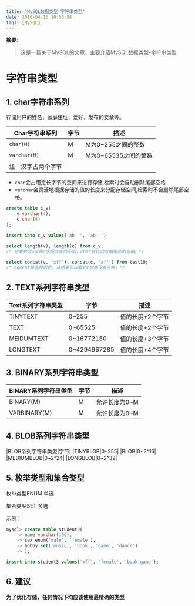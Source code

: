 ```yaml
---
title: "MySQL数据类型-字符串类型"
date: 2016-04-10 10:56:54
tags: [MySQL]
---
```


__摘要__:

> 这是一篇关于MySQL的文章，主要介绍MySQL数据类型-字符串类型


<!--more-->
字符串类型
==========

## 1. char字符串系列

存储用户的姓名，家庭住址，爱好，发布的文章等。

Char字符串系列|字节|描述|
----|----|----|
`char(M)`|M|M为0~255之间的整数|
`varchar(M)`|M|M为0~65535之间的整数|
注：汉字占两个字节|


+ `char`会占用定长字节的空间来进行存储,检索时会自动删除尾部空格
+ `varchar`会灵活地根据存储的值的长度来分配存储空间,检索时不会删除尾部空格。

```sql
create table c_v(
    v varchar(4),
    c char(4)
);

insert into c_v values('ab  ', 'ab  ')

select length(v), length(c) from c_v;
/* 结果会显示v和c字段长度的不同，char会自动忽略尾部的空格。*/

select concat(v, 'xff'), concat(c, 'xff') from test10;
/* concat是连接函数，从结果可以看到c后面没有空格。*/
```


## 2. TEXT系列字符串类型

|Text系列字符串类型|字节|描述|
|----|----|----|
|TINYTEXT|0~255|值的长度+2个字节|
|TEXT|0~65525|值的长度+2个字节|
|MEIDUMTEXT|0~16772150|值的长度+3个字节|
|LONGTEXT|0~4294967285|值的长度+4个字节|

## 3. BINARY系列字符串类型

|BINARY系列字符串类型|字节|描述|
|----|----|----|
|BINARY(M)|M|允许长度为0~M|
|VARBINARY(M)|M|允许长度为0~M|

## 4. BLOB系列字符串类型

|BLOB系列字符串类型|字节|
|TINYBLOB|0~255|
|BLOB|0~2^16|
|MEDIUMBLOB|0~2^24|
|LONGBLOB|0~2^32|

## 5. 枚举类型和集合类型

枚举类型ENUM 单选

集合类型SET 多选

示例：

```sql
mysql> create table student3(
    -> name varchar(100),
    -> sex enum('male', 'female'),
    -> hobby set('music', 'book', 'game', 'dance')
    -> );

insert into student3 values('xff', 'female', 'book,game');
```

## 6. 建议

**为了优化存储，任何情况下均应该使用最精确的类型**
